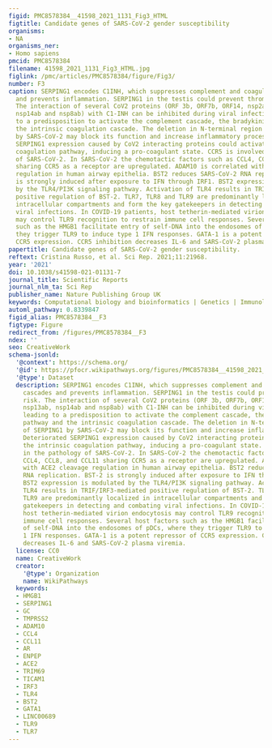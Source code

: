 ```yaml
---
figid: PMC8578384__41598_2021_1131_Fig3_HTML
figtitle: Candidate genes of SARS-CoV-2 gender susceptibility
organisms:
- NA
organisms_ner:
- Homo sapiens
pmcid: PMC8578384
filename: 41598_2021_1131_Fig3_HTML.jpg
figlink: /pmc/articles/PMC8578384/figure/Fig3/
number: F3
caption: SERPING1 encodes C1INH, which suppresses complement and coagulation cascades
  and prevents inflammation. SERPING1 in the testis could prevent thrombotic risk.
  The interaction of several CoV2 proteins (ORF 3b, ORF7b, ORF14, nsp2ab, nsp13ab,
  nsp14ab and nsp8ab) with C1-INH can be inhibited during viral infection, leading
  to a predisposition to activate the complement cascade, the bradykinin pathway and
  the intrinsic coagulation cascade. The deletion in N-terminal region of SERPING1
  by SARS-CoV-2 may block its function and increase inflammatory processes. Deteriorated
  SERPING1 expression caused by CoV2 interacting proteins could activate the intrinsic
  coagulation pathway, inducing a pro-coagulant state. CCR5 is involved in the pathology
  of SARS-CoV-2. In SARS-CoV-2 the chemotactic factors such as CCL4, CCL8, and CCL11
  sharing CCR5 as a receptor are upregulated. ADAM10 is correlated with ACE2 cleavage
  regulation in human airway epithelia. BST2 reduces SARS-CoV-2 RNA replication. BST-2
  is strongly induced after exposure to IFN through IRF1. BST2 expression is modulated
  by the TLR4/PI3K signaling pathway. Activation of TLR4 results in TRIF/IRF3-mediated
  positive regulation of BST-2. TLR7, TLR8 and TLR9 are predominantly localized in
  intracellular compartments and form the key gatekeepers in detecting and combating
  viral infections. In COVID-19 patients, host tetherin-mediated virion endocytosis
  may control TLR9 recognition to restrain immune cell responses. Several host factors
  such as the HMGB1 facilitate entry of self-DNA into the endosomes of pDCs, where
  they trigger TLR9 to induce type 1 IFN responses. GATA-1 is a potent repressor of
  CCR5 expression. CCR5 inhibition decreases IL-6 and SARS-CoV-2 plasma viremia.
papertitle: Candidate genes of SARS-CoV-2 gender susceptibility.
reftext: Cristina Russo, et al. Sci Rep. 2021;11:21968.
year: '2021'
doi: 10.1038/s41598-021-01131-7
journal_title: Scientific Reports
journal_nlm_ta: Sci Rep
publisher_name: Nature Publishing Group UK
keywords: Computational biology and bioinformatics | Genetics | Immunology
automl_pathway: 0.8339847
figid_alias: PMC8578384__F3
figtype: Figure
redirect_from: /figures/PMC8578384__F3
ndex: ''
seo: CreativeWork
schema-jsonld:
  '@context': https://schema.org/
  '@id': https://pfocr.wikipathways.org/figures/PMC8578384__41598_2021_1131_Fig3_HTML.html
  '@type': Dataset
  description: SERPING1 encodes C1INH, which suppresses complement and coagulation
    cascades and prevents inflammation. SERPING1 in the testis could prevent thrombotic
    risk. The interaction of several CoV2 proteins (ORF 3b, ORF7b, ORF14, nsp2ab,
    nsp13ab, nsp14ab and nsp8ab) with C1-INH can be inhibited during viral infection,
    leading to a predisposition to activate the complement cascade, the bradykinin
    pathway and the intrinsic coagulation cascade. The deletion in N-terminal region
    of SERPING1 by SARS-CoV-2 may block its function and increase inflammatory processes.
    Deteriorated SERPING1 expression caused by CoV2 interacting proteins could activate
    the intrinsic coagulation pathway, inducing a pro-coagulant state. CCR5 is involved
    in the pathology of SARS-CoV-2. In SARS-CoV-2 the chemotactic factors such as
    CCL4, CCL8, and CCL11 sharing CCR5 as a receptor are upregulated. ADAM10 is correlated
    with ACE2 cleavage regulation in human airway epithelia. BST2 reduces SARS-CoV-2
    RNA replication. BST-2 is strongly induced after exposure to IFN through IRF1.
    BST2 expression is modulated by the TLR4/PI3K signaling pathway. Activation of
    TLR4 results in TRIF/IRF3-mediated positive regulation of BST-2. TLR7, TLR8 and
    TLR9 are predominantly localized in intracellular compartments and form the key
    gatekeepers in detecting and combating viral infections. In COVID-19 patients,
    host tetherin-mediated virion endocytosis may control TLR9 recognition to restrain
    immune cell responses. Several host factors such as the HMGB1 facilitate entry
    of self-DNA into the endosomes of pDCs, where they trigger TLR9 to induce type
    1 IFN responses. GATA-1 is a potent repressor of CCR5 expression. CCR5 inhibition
    decreases IL-6 and SARS-CoV-2 plasma viremia.
  license: CC0
  name: CreativeWork
  creator:
    '@type': Organization
    name: WikiPathways
  keywords:
  - HMGB1
  - SERPING1
  - GC
  - TMPRSS2
  - ADAM10
  - CCL4
  - CCL11
  - AR
  - ENPEP
  - ACE2
  - TRIM69
  - TICAM1
  - IRF3
  - TLR4
  - BST2
  - GATA1
  - LINC00689
  - TLR9
  - TLR7
---
```

